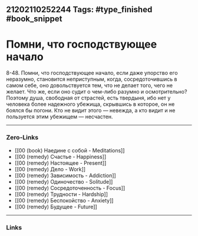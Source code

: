 21202110252244
Tags: #type_finished #book_snippet 
---
# Помни, что господствующее начало

 8-48. Помни, что господствующее начало, если даже упорство его неразумно, становится неприступным, когда, сосредоточившись в самом себе, оно довольствуется тем, что не делает того, чего не желает. Что же, если оно судит о чем-либо разумно и осмотрительно? Поэтому душа, свободная от страстей, есть твердыня, ибо нет у человека более надежного убежища, скрывшись в которое, он не боялся бы погони. Кто не видит этого — невежда, а кто видит и не пользуется этим убежищем — несчастен. 

---
### Zero-Links
 - [[00 (book) Наедине с собой - Meditations]]
 - [[00 (remedy) Счастье - Happiness]]
 - [[00 (remedy) Настоящее - Present]]
 - [[00 (remedy) Дело - Work]]
 - [[00 (remedy) Зависимость - Addiction]]
 - [[00 (remedy) Одиночество - Solitude]]
 - [[00 (remedy) Сосредоточенность - Focus]]
 - [[00 (remedy) Трудности - Hardship]]
 - [[00 (remedy) Беспокойство - Anxiety]]
 - [[00 (remedy) Будущее - Future]]
---
### Links
